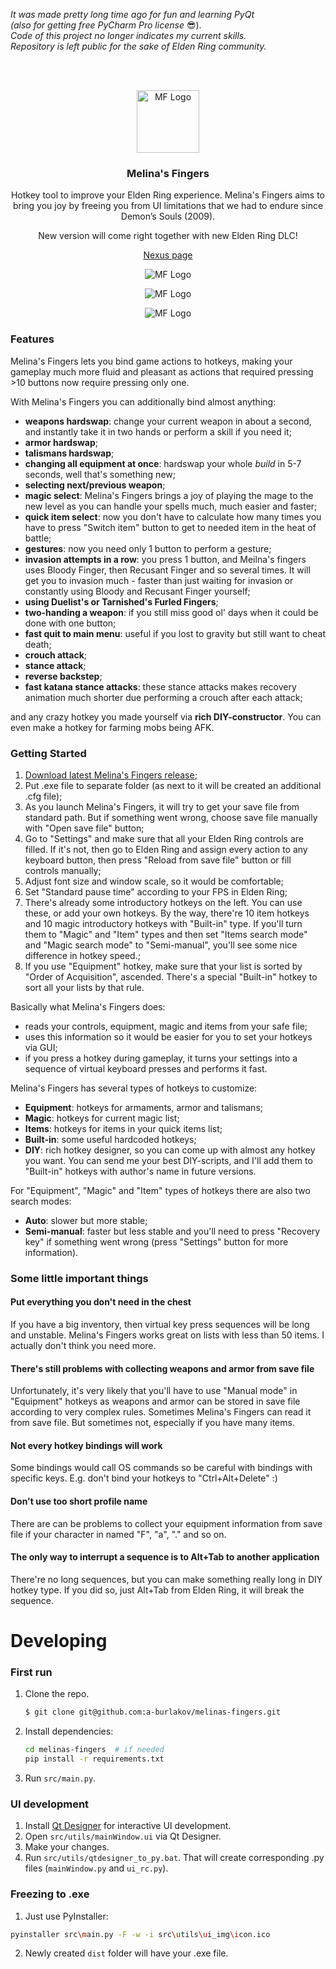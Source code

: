 _It was made pretty long time ago for fun and learning PyQt<br>
(also for getting free PyCharm Pro license_ 😎).<br>
_Code of this project no longer indicates my current skills.<br> 
Repository is left public for the sake of Elden Ring community._

<br>
<br>

<p align="center">
  <a target="blank"><img src="src/docs/logo.jpg" width="100" alt="MF Logo"/></a>
</p>

<h3 align="center">Melina's Fingers</h3>
<p align="center">Hotkey tool to improve your Elden Ring experience. Melina's Fingers aims to bring you joy by freeing you from UI limitations that we had to endure since Demon’s Souls (2009).</p>
<p align="center">New version will come right together with new Elden Ring DLC!</p>
<p align="center"><a href="https://www.nexusmods.com/eldenring/mods/2504">Nexus page</a></p>

<p align="center">
  <a target="blank"><img src="src/docs/screenshot_1.png" alt="MF Logo" /></a>
</p>
<p align="center">
  <a target="blank"><img src="src/docs/screenshot_2.png" alt="MF Logo" /></a>
</p>
<p align="center">
  <a target="blank"><img src="src/docs/screenshot_3.png" alt="MF Logo" /></a>
</p>

### Features
Melina's Fingers lets you bind game actions to hotkeys, making your gameplay much more fluid and pleasant as actions that required pressing >10 buttons now require pressing only one. 

With Melina's Fingers you can additionally bind almost anything:
- **weapons hardswap**: change your current weapon in about a second, and instantly take it in two hands or perform a skill if you need it;
- **armor hardswap**;
- **talismans hardswap**;
- **changing all equipment at once**: hardswap your whole _build_ in 5-7 seconds, well that's something new;
- **selecting next/previous weapon**;
- **magic select**: Melina's Fingers brings a joy of playing the mage to the new level as you can handle your spells much, much easier and faster;
- **quick item select**: now you don't have to calculate how many times you have to press "Switch item" button to get to needed item in the heat of battle;
- **gestures**: now you need only 1 button to perform a gesture;
- **invasion attempts in a row**: you press 1 button, and Meilna's fingers uses Bloody Finger, then Recusant Finger and so several times. It will get you to invasion much - faster than just waiting for invasion or constantly using Bloody and Recusant Finger yourself;
- **using Duelist's or Tarnished's Furled Fingers**;
- **two-handing a weapon**: if you still miss good ol' days when it could be done with one button; 
- **fast quit to main menu**: useful if you lost to gravity but still want to cheat death;
- **crouch attack**;
- **stance attack**;
- **reverse backstep**;
- **fast katana stance attacks**: these stance attacks makes recovery animation much shorter due performing a crouch after each attack;

and any crazy hotkey you made yourself via **rich DIY-constructor**. You can even make a hotkey for farming mobs being AFK.

### Getting Started
1. [Download latest Melina's Fingers release](https://github.com/flower-ab/EldenRing-MelinasFingers/releases/latest);
2. Put .exe file to separate folder (as next to it will be created an additional .cfg file);
3. As you launch Melina's Fingers, it will try to get your save file from standard path. But if something went wrong, choose save file manually with "Open save file" button; 
4. Go to "Settings" and make sure that all your Elden Ring controls are filled. If it's not, then go to Elden Ring and assign every action to any keyboard button, then press "Reload from save file" button or fill controls manually;
5. Adjust font size and window scale, so it would be comfortable;
6. Set "Standard pause time" according to your FPS in Elden Ring;
7. There's already some introductory hotkeys on the left. You can use these, or add your own hotkeys. By the way, there're 10 item hotkeys and 10 magic introductory hotkeys with "Built-in" type. If you'll turn them to "Magic" and "Item" types and then set "Items search mode" and "Magic search mode" to "Semi-manual", you'll see some nice difference in hotkey speed.;
8. If you use "Equipment" hotkey, make sure that your list is sorted by "Order of Acquisition", ascended. There's a special "Built-in" hotkey to sort all your lists by that rule.

Basically what Melina's Fingers does:
- reads your controls, equipment, magic and items from your safe file;
- uses this information so it would be easier for you to set your hotkeys via GUI;
- if you press a hotkey during gameplay, it turns your settings into a sequence of virtual keyboard presses and performs it fast. 

Melina's Fingers has several types of hotkeys to customize:
- **Equipment**: hotkeys for armaments, armor and talismans;
- **Magic**: hotkeys for current magic list;
- **Items**: hotkeys for items in your quick items list;
- **Built-in**: some useful hardcoded hotkeys;
- **DIY**: rich hotkey designer, so you can come up with almost any hotkey you want. You can send me your best DIY-scripts, and I'll add them to "Built-in" hotkeys with author's name in future versions.

For "Equipment", "Magic" and "Item" types of hotkeys there are also two search modes:
- **Auto**: slower but more stable;
- **Semi-manual**: faster but less stable and you'll need to press "Recovery key" if something went wrong (press "Settings" button for more information).

### Some little important things

#### Put everything you don't need in the chest
If you have a big inventory, then virtual key press sequences will be long and unstable. Melina's Fingers works great on lists with less than 50 items. I actually don't think you need more. 

#### There's still problems with collecting weapons and armor from save file
Unfortunately, it's very likely that you'll have to use "Manual mode" in "Equipment" hotkeys as weapons and armor can be stored in save file according to very complex rules. 
Sometimes Melina's Fingers can read it from save file. But sometimes not, especially if you have many items.

#### Not every hotkey bindings will work
Some bindings would call OS commands so be careful with bindings with specific keys. E.g. don't bind your hotkeys to "Ctrl+Alt+Delete" :)

#### Don't use too short profile name
There are can be problems to collect your equipment information from save file if your character in named "F", "a", "." and so on.

#### The only way to interrupt a sequence is to Alt+Tab to another application
There're no long sequences, but you can make something really long in DIY hotkey type. If you did so, just Alt+Tab from Elden Ring, it will break the sequence.

# Developing

### First run

1. Clone the repo.
   ```sh
   $ git clone git@github.com:a-burlakov/melinas-fingers.git
   ```
2. Install dependencies:
   ```sh
   cd melinas-fingers  # if needed
   pip install -r requirements.txt 
   ```
3. Run ```src/main.py```.

### UI development

1. Install [Qt Designer](https://build-system.fman.io/qt-designer-download) for interactive UI development.
2. Open ```src/utils/mainWindow.ui``` via Qt Designer.
3. Make your changes.
4. Run ```src/utils/qtdesigner_to_py.bat```. That will create corresponding .py files (`mainWindow.py` and `ui_rc.py`).

### Freezing to .exe

1. Just use PyInstaller:
```sh
pyinstaller src\main.py -F -w -i src\utils\ui_img\icon.ico  
```

2. Newly created ```dist``` folder will have your .exe file.

